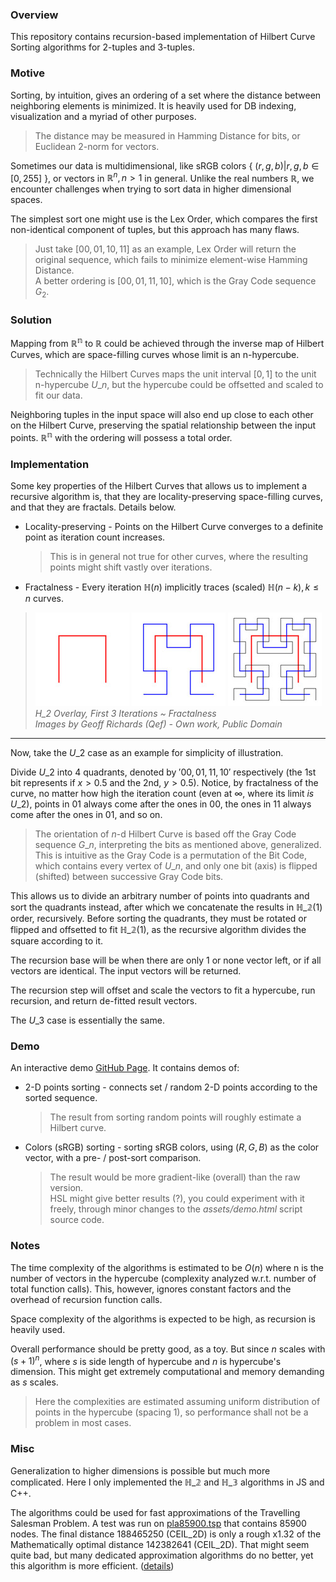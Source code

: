### Overview

This repository contains recursion-based implementation of Hilbert Curve Sorting algorithms for 2-tuples and 3-tuples.

### Motive

Sorting, by intuition, gives an ordering of a set where the distance between neighboring elements is minimized.
It is heavily used for DB indexing, visualization and a myriad of other purposes.

> The distance may be measured in Hamming Distance for bits, or Euclidean 2-norm for vectors.

Sometimes our data is multidimensional,
like sRGB colors { $(r, g, b)|r, g, b \in [0, 255]$ },
or vectors in $\mathbb{R}^n, n \gt 1$ in general.
Unlike the real numbers $\mathbb{R}$,
we encounter challenges when trying to sort data in higher dimensional spaces.

The simplest sort one might use is the Lex Order, which compares the first non-identical component of tuples, but this approach has many flaws.

> Just take $[00, 01, 10, 11]$ as an example, Lex Order will return the original sequence, which fails to minimize element-wise Hamming Distance.  
> A better ordering is $[00, 01, 11, 10]$, which is the Gray Code sequence $G_2$.

### Solution

Mapping from $\mathbb{R^n}$ to $\mathbb{R}$
could be achieved through the inverse map of Hilbert Curves,
which are space-filling curves whose limit is an n-hypercube.

> Technically the Hilbert Curves maps the unit interval $[0, 1]$ to the unit n-hypercube $U\_n$, but the hypercube could be offsetted and scaled to fit our data.

Neighboring tuples in the input space will also end up close to each other on the Hilbert Curve,
preserving the spatial relationship between the input points.
$\mathbb{R^n}$ with the ordering will possess a total order.

### Implementation

Some key properties of the Hilbert Curves that allows us to implement a recursive algorithm is,
that they are locality-preserving space-filling curves,
and that they are fractals. Details below.

-   Locality-preserving - Points on the Hilbert Curve converges to a definite point as iteration count increases.

    > This is in general not true for other curves, where the resulting points might shift vastly over iterations.

-   Fractalness - Every iteration $\mathbb{H}(n)$ implicitly traces (scaled) $\mathbb{H}(n-k), k \le n$ curves.

> ![$\mathbb{H_}1$ Overlay](assets/H1_overlay.jpg)
> ![$\mathbb{H_2}$ Overlay](assets/H2_overlay.jpg)
> ![$\mathbb{H_3}$ Overlay](assets/H3_overlay.jpg)  
> _H_2 Overlay, First 3 Iterations ~ Fractalness_  
> _Images by Geoff Richards (Qef) - Own work, Public Domain_

---

Now, take the $U\_2$ case as an example for simplicity of illustration.

Divide $U\_2$ into 4 quadrants, denoted by $'00, 01, 11, 10'$ respectively (the 1st bit represents if $x \gt 0.5$ and the 2nd, $y \gt 0.5$).
Notice, by fractalness of the curve, no matter how high the iteration count (even at $\infty$, where its limit _is_ $U\_2$),
points in $01$ always come after the ones in $00$, the ones in $11$ always come after the ones in $01$, and so on.

> The orientation of $n$-d Hilbert Curve is based off the Gray Code sequence $G\_n$, interpreting the bits as mentioned above, generalized.  
> This is intuitive as the Gray Code is a permutation of the Bit Code, which contains every vertex of $U\_n$, and only one bit (axis) is flipped (shifted) between successive Gray Code bits.

This allows us to divide an arbitrary number of points into quadrants and sort the quadrants instead, after which we concatenate the results in $\mathbb{H\_2}(1)$ order, recursively.
Before sorting the quadrants, they must be rotated or flipped and offsetted to fit
$\mathbb{H\_2}(1)$, as the recursive algorithm divides the square according to it.

The recursion base will be when there are only 1 or none vector left, or if all vectors are identical. The input vectors will be returned.

The recursion step will offset and scale the vectors to fit a hypercube, run recursion, and return de-fitted result vectors.

The $U\_3$ case is essentially the same.

### Demo

An interactive demo [GitHub Page](https://carbonicsoda.github.io/hilbert-curve-sort/). It contains demos of:

-   2-D points sorting - connects set / random 2-D points according to the sorted sequence.

    > The result from sorting random points will roughly estimate a Hilbert curve.

-   Colors (sRGB) sorting - sorting sRGB colors, using $(R, G, B)$ as the color vector, with a pre- / post-sort comparison.
    > The result would be more gradient-like (overall) than the raw version.  
    > HSL might give better results (?), you could experiment with it freely, through minor changes to the _assets/demo.html_ script source code.

### Notes

The time complexity of the algorithms is estimated to be $O(n)$ where n is the number of vectors in the hypercube
(complexity analyzed w.r.t. number of total function calls). This, however, ignores constant factors and the overhead of recursion function calls.

Space complexity of the algorithms is expected to be high, as recursion is heavily used.

Overall performance should be pretty good, as a toy. But since $n$ scales with $(s + 1)^n$, where $s$ is side length of hypercube and $n$ is hypercube's dimension.
This might get extremely computational and memory demanding as $s$ scales.

> Here the complexities are estimated assuming uniform distribution of points in the hypercube (spacing 1),
> so performance shall not be a problem in most cases.

### Misc

Generalization to higher dimensions is possible but much more complicated.
Here I only implemented the $\mathbb{H\_2}$ and $\mathbb{H\_3}$ algorithms in JS and C++.

The algorithms could be used for fast approximations of the Travelling Salesman Problem.
A test was run on [pla85900.tsp](https://github.com/CarbonicSoda/tsp-hilbert-curve-benchmark/blob/master/pla85900.tsp) that contains 85900 nodes.
The final distance 188465250 (CEIL_2D) is only a rough x1.32 of the Mathematically optimal distance 142382641 (CEIL_2D).
That might seem quite bad, but many dedicated approximation algorithms do no better, yet this algorithm is more efficient.
([details](https://github.com/CarbonicSoda/tsp-hilbert-curve-benchmark))
